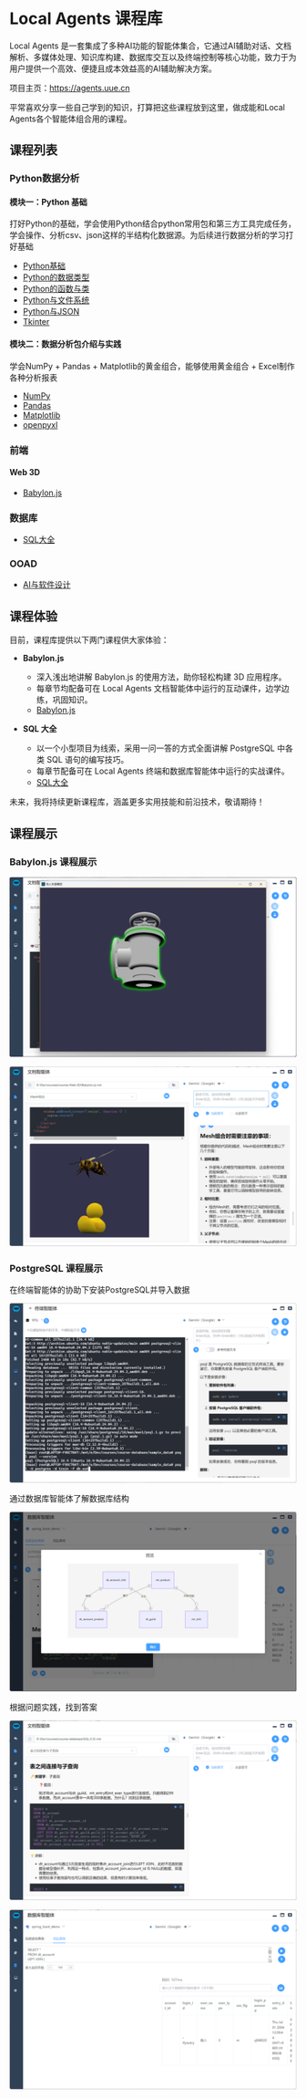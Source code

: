 # Local Agents 课程库

Local Agents 是一套集成了多种AI功能的智能体集合，它通过AI辅助对话、文档解析、多媒体处理、知识库构建、数据库交互以及终端控制等核心功能，致力于为用户提供一个高效、便捷且成本效益高的AI辅助解决方案。

项目主页：https://agents.uue.cn

平常喜欢分享一些自己学到的知识，打算把这些课程放到这里，做成能和Local Agents各个智能体组合用的课程。

## 课程列表

### Python数据分析

#### 模块一：Python 基础

打好Python的基础，学会使用Python结合python常用包和第三方工具完成任务，学会操作、分析csv、json这样的半结构化数据源。为后续进行数据分析的学习打好基础

* [Python基础](Python\Python基础.md)
* [Python的数据类型](Python\Python的数据类型.md)
* [Python的函数与类](Python\Python的函数与类.md)
* [Python与文件系统](Python\Python与文件系统.md)
* [Python与JSON](Python\Python与JSON.md)
* [Tkinter](Python\Tkinter.md) 

#### 模块二：数据分析包介绍与实践

学会NumPy + Pandas + Matplotlib的黄金组合，能够使用黄金组合 + Excel制作各种分析报表

* [NumPy](Python\NumPy.md)
* [Pandas](Python\Pandas.md)
* [Matplotlib](Python\Matplotlib.md)
* [openpyxl](Python\openpyxl.md)

### 前端

#### Web 3D

* [Babylon.js](./Web-3D/Babylon.js.md)

### 数据库

* [SQL大全](./database/SQL大全.md)

### OOAD

*  [AI与软件设计](./OOAD/AI与软件设计.md)

## 课程体验

目前，课程库提供以下两门课程供大家体验：

* **Babylon.js** 
  - 深入浅出地讲解 Babylon.js 的使用方法，助你轻松构建 3D 应用程序。
  - 每章节均配备可在 Local Agents 文档智能体中运行的互动课件，边学边练，巩固知识。
  - [Babylon.js](./Web-3D/Babylon.js.md) 

* **SQL 大全**
  - 以一个小型项目为线索，采用一问一答的方式全面讲解 PostgreSQL 中各类 SQL 语句的编写技巧。
  - 每章节配备可在 Local Agents 终端和数据库智能体中运行的实战课件。
  - [SQL大全](./database/SQL大全.md) 

未来，我将持续更新课程库，涵盖更多实用技能和前沿技术，敬请期待！ 

## 课程展示

### Babylon.js 课程展示

![Babylon.js课程展示](images/Babylon.js-1.webp)

![Babylon.js课程展示](images/Babylon.js-2.webp)

### PostgreSQL 课程展示

在终端智能体的协助下安装PostgreSQL并导入数据

![PostgreSQL课程展示](images/psql.webp)

通过数据库智能体了解数据库结构

![PostgreSQL课程展示](images/erDiagram.webp)

根据问题实践，找到答案

![PostgreSQL课程展示](images/PostgreSQL-1.webp)

![PostgreSQL课程展示](images/PostgreSQL-2.webp)